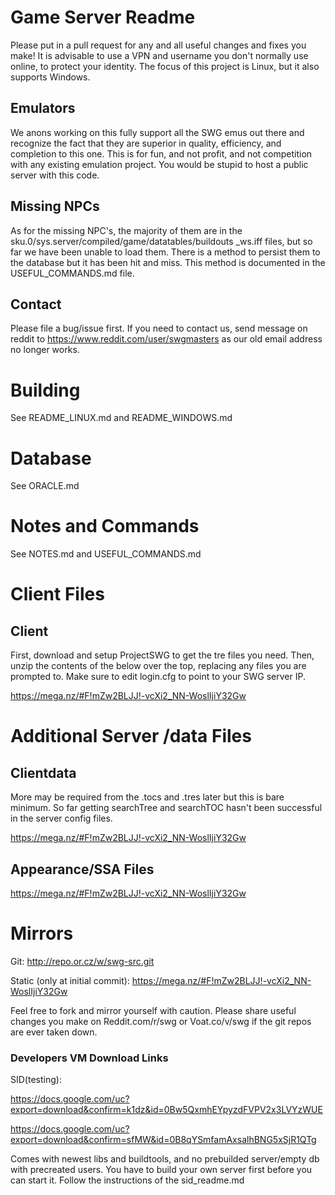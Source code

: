 # Game Server Readme

Please put in a pull request for any and all useful changes and fixes you make! It is advisable to use a VPN and username you don't normally use online, to protect your identity. The focus of this project is Linux, but it also supports Windows.

## Emulators

We anons working on this fully support all the SWG emus out there and recognize the fact that they are superior in quality, efficiency, and completion to this one. This is for fun, and not profit, and not competition with any existing emulation project. You would be stupid to host a public server with this code.

## Missing NPCs

As for the missing NPC's, the majority of them are in the sku.0/sys.server/compiled/game/datatables/buildouts _ws.iff files, but so far we have been unable to load them. There is a method to persist them to the database but it has been hit and miss. This method is documented in the USEFUL_COMMANDS.md file.

## Contact

Please file a bug/issue first. If you need to contact us, send message on reddit to https://www.reddit.com/user/swgmasters as our old email address no longer works.
# Building

See README_LINUX.md and README_WINDOWS.md

# Database

See ORACLE.md

# Notes and Commands

See NOTES.md and USEFUL_COMMANDS.md

# Client Files

## Client

First, download and setup ProjectSWG to get the tre files you need. Then, unzip the contents of the below over the top, replacing any files you are prompted to. Make sure to edit login.cfg to point to your SWG server IP.

https://mega.nz/#F!mZw2BLJJ!-vcXi2_NN-WoslIjiY32Gw

# Additional Server /data Files

## Clientdata 

More may be required from the .tocs and .tres later but this is bare minimum. So far getting searchTree and searchTOC hasn't been successful in the server config files.

https://mega.nz/#F!mZw2BLJJ!-vcXi2_NN-WoslIjiY32Gw


## Appearance/SSA Files

https://mega.nz/#F!mZw2BLJJ!-vcXi2_NN-WoslIjiY32Gw


# Mirrors

Git: http://repo.or.cz/w/swg-src.git


Static (only at initial commit): https://mega.nz/#F!mZw2BLJJ!-vcXi2_NN-WoslIjiY32Gw


Feel free to fork and mirror yourself with caution. Please share useful changes you make on Reddit.com/r/swg or Voat.co/v/swg if the git repos are ever taken down.

### Developers VM Download Links

SID(testing):

https://docs.google.com/uc?export=download&confirm=k1dz&id=0Bw5QxmhEYpyzdFVPV2x3LVYzWUE

https://docs.google.com/uc?export=download&confirm=sfMW&id=0B8qYSmfamAxsalhBNG5xSjR1QTg

Comes with newest libs and buildtools, and no prebuilded server/empty db with precreated users.
You have to build your own server first before you can start it. Follow the instructions of the sid_readme.md


